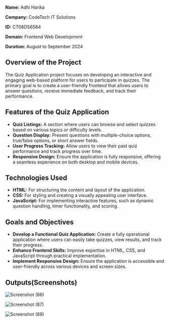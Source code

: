 **Name:** Adhi Harika

**Company:** CodeTech IT Solutions

**ID:** CT08DS6584

**Domain:** Frontend Web Development

**Duration:** August to September 2024

## Overview of the Project
The Quiz Application project focuses on developing an interactive and engaging web-based platform for users to participate in quizzes. The primary goal is to create a user-friendly frontend that allows users to answer questions, receive immediate feedback, and track their performance.

## Features of the Quiz Application
- **Quiz Listings:** A section where users can browse and select quizzes based on various topics or difficulty levels.
- **Question Display:** Present questions with multiple-choice options, true/false options, or short answer fields.
- **User Progress Tracking:** Allow users to view their past quiz performance and track progress over time.
- **Responsive Design:** Ensure the application is fully responsive, offering a seamless experience on both desktop and mobile devices.

## Technologies Used
- **HTML:** For structuring the content and layout of the application.
- **CSS:** For styling and creating a visually appealing user interface.
- **JavaScript:** For implementing interactive features, such as dynamic question handling, timer functionality, and scoring.

## Goals and Objectives
- **Develop a Functional Quiz Application:** Create a fully operational application where users can easily take quizzes, view results, and track their progress.
- **Enhance Frontend Skills:** Improve expertise in HTML, CSS, and JavaScript through practical implementation.
- **Implement Responsive Design:** Ensure the application is accessible and user-friendly across various devices and screen sizes.

## Outputs(Screenshots)

![Screenshot (86)](https://github.com/user-attachments/assets/9d03e573-2bdb-46e3-83df-8688f1f28d19)

![Screenshot (87)](https://github.com/user-attachments/assets/c036f416-944e-4898-9479-b5aa26bab092)

![Screenshot (89)](https://github.com/user-attachments/assets/0a59d328-d835-4e90-aef7-e8e591a2b428)





